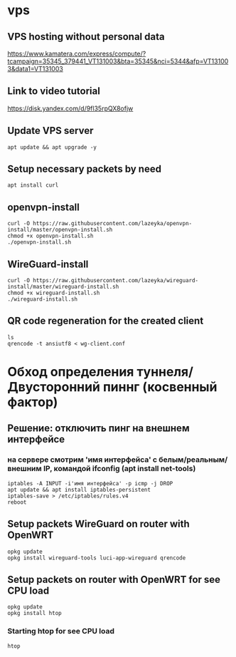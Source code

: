 # vps

## VPS hosting without personal data
https://www.kamatera.com/express/compute/?tcampaign=35345_379441_VT131003&bta=35345&nci=5344&afp=VT131003&data1=VT131003


## Link to video tutorial
https://disk.yandex.com/d/9fl35rpQX8ofjw

## Update VPS server
```
apt update && apt upgrade -y
```

## Setup necessary packets by need
```
apt install curl
```

## openvpn-install
```
curl -O https://raw.githubusercontent.com/lazeyka/openvpn-install/master/openvpn-install.sh
chmod +x openvpn-install.sh
./openvpn-install.sh
```

## WireGuard-install
```
curl -O https://raw.githubusercontent.com/lazeyka/wireguard-install/master/wireguard-install.sh
chmod +x wireguard-install.sh
./wireguard-install.sh
```

## QR сode regeneration for the created client
```
ls
qrencode -t ansiutf8 < wg-client.conf
```

# Обход определения туннеля/Двусторонний пиннг (косвенный фактор)
## Решение: отключить пинг на внешнем интерфейсе
### на сервере смотрим 'имя интерфейса' с белым/реальным/ внешним IP, командой ifconfig (apt install net-tools)
```
iptables -A INPUT -i'имя интерфейса' -p icmp -j DROP
apt update && apt install iptables-persistent
iptables-save > /etc/iptables/rules.v4
reboot
```

## Setup packets WireGuard on router with OpenWRT
```
opkg update
opkg install wireguard-tools luci-app-wireguard qrencode
```

## Setup packets on router with OpenWRT for see CPU load
```
opkg update
opkg install htop
```

### Starting htop for see CPU load
```
htop
```
